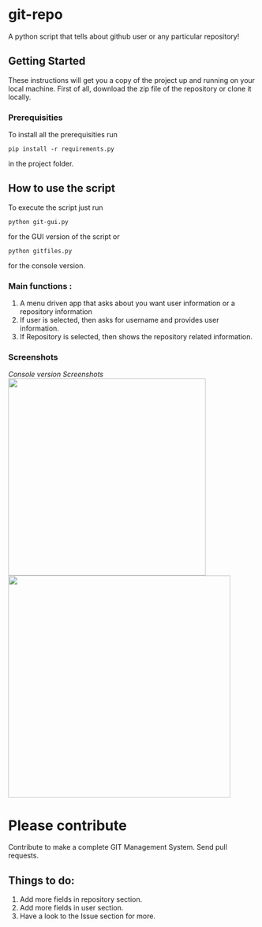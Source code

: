 # git-repo
A python script that tells about github user or any particular repository!
## Getting Started
These instructions will get you a copy of the project up and running on your local machine.
First of all, download the zip file of the repository or clone it locally.
### Prerequisities
To install all the prerequisities run
```
pip install -r requirements.py
```
in the project folder.
## How to use the script
To execute the script just run
```
python git-gui.py
```
for the GUI version of the script or
```
python gitfiles.py
```
for the console version.
###  Main functions :
1. A menu driven app that asks about you want user information or a repository information
2. If user is selected, then asks for username and provides user information.
3. If Repository is selected, then shows the repository related information.

### Screenshots
<i>Console version Screenshots</i><br>
<img src="http://i.imgur.com/OkBVuPg.png" width="400"> 
<img src="http://i.imgur.com/ES3DuzI.png" width="450">

# Please contribute
Contribute to make a complete GIT Management System. Send pull requests.
## Things to do: 
1. Add more fields in repository section.
2. Add more fields in user section.
3. Have a look to the Issue section for more.
